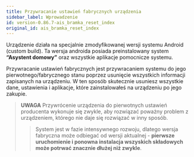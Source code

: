 ```yaml
---
title: Przywracanie ustawień fabrycznych urządzenia
sidebar_label: Wprowadzenie
id: version-0.86.7-ais_bramka_reset_index
original_id: ais_bramka_reset_index
---
```


Urządzenie działa na specjalnie zmodyfikowanej wersji systemu Android (custom build). Ta wersja androida posiada preinstalowany system **“Asystent domowy”** oraz wszystkie aplikacje pomocnicze systemu.

Przywracanie ustawień fabrycznych jest przywracaniem systemu do jego pierwotnego/fabrycznego stanu poprzez usunięcie wszystkich informacji zapisanych na urządzeniu. W ten sposób skutecznie usuniesz wszystkie dane, ustawienia i aplikacje, które zainstalowałeś na urządzeniu po jego zakupie. 

> **UWAGA** Przywrócenie urządzenia do pierwotnych ustawień producenta wykonuje się zwykle, aby rozwiązać poważny problem z urządzeniem, którego nie daje się rozwiązać w inny sposób. 
>> System jest w fazie intensywnego rozwoju, dlatego wersja fabryczna może odbiegać od wersji aktualnej - **pierwsze uruchomienie i ponowna instalacja wszyskich składowych może potrwać znacznie dłużej niż zwykle**.

